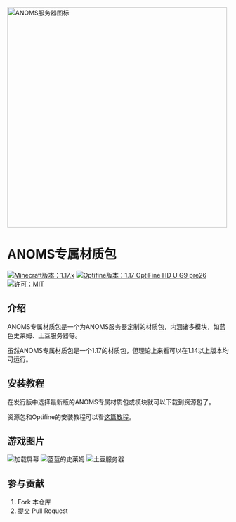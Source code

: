 <img src="https://s1.imagehub.cc/images/2022/07/20/ANOMS_gray.png" alt="ANOMS服务器图标" width="500px" />



# ANOMS专属材质包

<a href="https://minecraft.fandom.com/zh/wiki/Java%E7%89%881.17"><img src="https://img.shields.io/badge/Minecraft-1.17.x-brightgreen" alt="Minecraft版本：1.17.x"></a> <a href="http://optifine.net/adloadx?f=preview_OptiFine_1.17_HD_U_G9_pre26.jar"><img src="https://img.shields.io/badge/Optifine-1.17 OptiFine HD U G9 pre26-orange" alt="Optifine版本：1.17 OptiFine HD U G9 pre26"></a> <a href="LICENSE"><img src="https://img.shields.io/badge/license-MIT-green" alt="许可：MIT"></a></a>



## 介绍
ANOMS专属材质包是一个为ANOMS服务器定制的材质包，内涵诸多模块，如蓝色史莱姆、土豆服务器等。

虽然ANOMS专属材质包是一个1.17的材质包，但理论上来看可以在1.14以上版本均可运行。


## 安装教程

在发行版中选择最新版的ANOMS专属材质包或模块就可以下载到资源包了。

资源包和Optifine的安装教程可以看<a href="https://www.mcbbs.net/thread-1332951-1-1.html">这篇教程</a>。

## 游戏图片

<img src="https://s1.imagehub.cc/images/2022/07/20/5DCFBD8DDC31355C45A39354324F2839.jpg" alt="加载屏幕" />

<img src="https://s1.imagehub.cc/images/2022/07/20/4D7322FF-0315-4707-9424-28B2DB2C444B.jpg" alt="蓝蓝的史莱姆" />

<img src="https://s1.imagehub.cc/images/2022/07/20/B5EF3FD1-386A-4C3E-9666-8E1912892589.jpg" alt="土豆服务器" />

## 参与贡献

1.  Fork 本仓库
2.  提交 Pull Request

